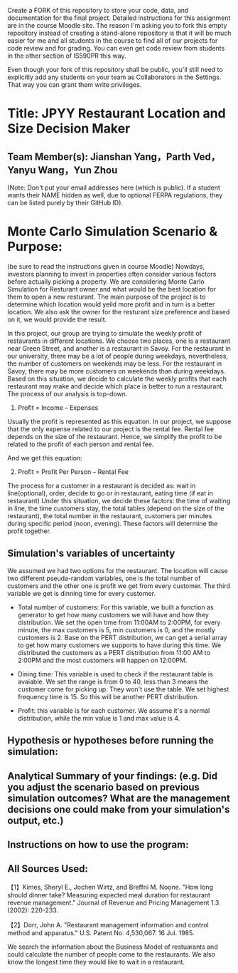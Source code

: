 Create a FORK of this repository to store your code, data, and documentation for the final project. Detailed instructions for this assignment are in the course Moodle site.  The reason I'm asking you to fork this empty repository instead of creating a stand-alone repository is that it will be much easier for me and all students in the course to find all of our projects for code review and for grading. You can even get code review from students in the other section of IS590PR this way.

Even though your fork of this repository shall be public, you'll still need to explicitly add any students on your team as Collaborators in the Settings. That way you can grant them write privileges.


# Title: JPYY Restaurant Location and Size Decision Maker

## Team Member(s): Jianshan Yang，Parth Ved，Yanyu Wang，Yun Zhou
(Note: Don't put your email addresses here (which is public).  If a student wants their NAME hidden as well, due to optional FERPA regulations, they can be listed purely by their GitHub ID).

# Monte Carlo Simulation Scenario & Purpose:
(be sure to read the instructions given in course Moodle)
Nowdays, investors planning to invest in properties often consider various factors before actually picking a property. We are considering Monte Carlo Simulation for Resturant owner and what would be the best location for them to open a new resturant. The main purpose of the project is to determine which location would yeild more profit and in turn is a better location. We also ask the owner for the resturant size preference and based on it, we would provide the result. 

In this project, our group are trying to simulate the weekly profit of restaurants in different locations. 
We choose two places, one is a restaurant near Green Street, and another is a restaurant in Savoy. For the restaurant in our university, there may be a lot of people during weekdays, nevertheless, the number of customers on weekends may be less. For the restaurant in Savoy, there may be more customers on weekends than during weekdays. 
Based on this situation, we decide to calculate the weekly profits that each restaurant may make and decide which place is better to run a restaurant.
The process of our analysis is top-down.

1.	Profit = Income – Expenses

Usually the profit is represented as this equation. In our project, we suppose that the only expense related to our project is the rental fee. Rental fee depends on the size of the restaurant. Hence, we simplify the profit to be related to the profit of each person and rental fee.

And we get this equation:

2.	Profit = Profit Per Person – Rental Fee

The process for a customer in a restaurant is decided as:
 wait in line(optional), order, decide to go or in restaurant, eating time (if eat in restaurant)
Under this situation, we decide these factors: the time of waiting in line, the time customers stay, the total tables (depend on the size of the restaurant), the total number in the restaurant, customers per minutes during specific period (noon, evening).
These factors will determine the profit together.




## Simulation's variables of uncertainty
We assumed we had two options for the restaurant. The location will cause two different pseuda-random variables, one is the total number of customers and the other one is profit we get from every customer. The third variable we get is dinning time for every customer. 
* Total number of customers: For this variable, we built a function as generator to get how many customers we will have and how they distribution. We set the open time from 11:00AM to 2:00PM, for every minute, the max customers is 5, min customers is 0, and the mostly customers is 2. Base on the PERT distribution, we can get a serial array to get how many customers we supports to have during this time. We distributed the customers as a PERT distribution from 11:00 AM to 2:00PM and the most customers will happen on 12:00PM.

* Dining time: This variable is used to check if the restaurant table is avaiable. We set the range is from 0 to 40, less than 3 means the customer come for picking up. They won't use the table. We set highest frequency time is 15. So this will be another PERT distribution. 

* Profit: this variable is for each customer. We assume it's a normal distribution, while the min value is 1 and max value is 4. 

## Hypothesis or hypotheses before running the simulation:

## Analytical Summary of your findings: (e.g. Did you adjust the scenario based on previous simulation outcomes?  What are the management decisions one could make from your simulation's output, etc.)

## Instructions on how to use the program:

## All Sources Used:
【1】Kimes, Sheryl E., Jochen Wirtz, and Breffni M. Noone. "How long should dinner take? Measuring expected meal duration for restaurant revenue management." Journal of Revenue and Pricing Management 1.3 (2002): 220-233.

【2】Dorr, John A. "Restaurant management information and control method and apparatus." U.S. Patent No. 4,530,067. 16 Jul. 1985.

We search the information about the Business Model of restuarants and could calculate the number of people come to the restaurants. We also know the longest time they would like to wait in a restaurant.
